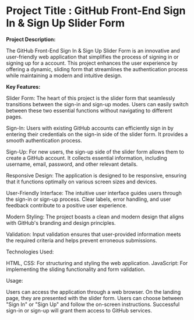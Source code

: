 # Project Title :  **GitHub Front-End Sign In & Sign Up Slider Form**

**Project Description:**

The GitHub Front-End Sign In & Sign Up Slider Form is an innovative and user-friendly web application that simplifies the process of signing in or signing up for a account. This project enhances the user experience by offering a dynamic, sliding form that streamlines the authentication process while maintaining a modern and intuitive design.

**Key Features:**

Slider Form: The heart of this project is the slider form that seamlessly transitions between the sign-in and sign-up modes. Users can easily switch between these two essential functions without navigating to different pages.

Sign-In: Users with existing GitHub accounts can efficiently sign in by entering their credentials on the sign-in side of the slider form. It provides a smooth authentication process.

Sign-Up: For new users, the sign-up side of the slider form allows them to create a GitHub account. It collects essential information, including username, email, password, and other relevant details.

Responsive Design: The application is designed to be responsive, ensuring that it functions optimally on various screen sizes and devices.

User-Friendly Interface: The intuitive user interface guides users through the sign-in or sign-up process. Clear labels, error handling, and user feedback contribute to a positive user experience.

Modern Styling: The project boasts a clean and modern design that aligns with GitHub's branding and design principles.

Validation: Input validation ensures that user-provided information meets the required criteria and helps prevent erroneous submissions.

Technologies Used:

HTML, CSS: For structuring and styling the web application.
JavaScript: For implementing the sliding functionality and form validation.

Usage:

Users can access the application through a web browser.
On the landing page, they are presented with the slider form.
Users can choose between "Sign In" or "Sign Up" and follow the on-screen instructions.
Successful sign-in or sign-up will grant them access to GitHub services.
